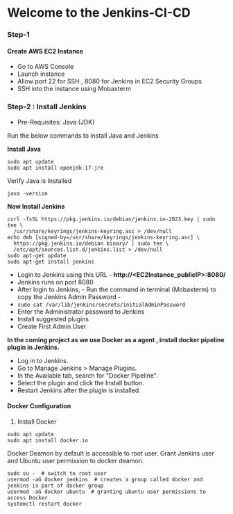 # Welcome to the Jenkins-CI-CD 

### Step-1
#### Create AWS EC2 Instance 
* Go to AWS Console
* Launch instance
* Allow port 22 for SSH , 8080 for Jenkins in EC2 Security Groups
* SSH into the instance using Mobaxterm

### Step-2 : Install Jenkins
* Pre-Requisites: Java (JDK)

Run the below commands to install Java and Jenkins

**Install Java**

```
sudo apt update
sudo apt install openjdk-17-jre
```
Verify Java is Installed
```
java -version
```
**Now Install Jenkins**
```
curl -fsSL https://pkg.jenkins.io/debian/jenkins.io-2023.key | sudo tee \
  /usr/share/keyrings/jenkins-keyring.asc > /dev/null
echo deb [signed-by=/usr/share/keyrings/jenkins-keyring.asc] \
  https://pkg.jenkins.io/debian binary/ | sudo tee \
  /etc/apt/sources.list.d/jenkins.list > /dev/null
sudo apt-get update
sudo apt-get install jenkins
```
* Login to Jenkins using this URL - **http://<EC2Instance_publicIP>:8080/**
* Jenkins runs on port 8080
* After login to Jenkins, - Run the command in terminal (Mobaxterm) to copy the Jenkins Admin Password - 
* ```sudo cat /var/lib/jenkins/secrets/initialAdminPassword```
* Enter the Administrator password to Jenkins
* Install suggested plugins
* Create First Admin User

**In the coming project as we use Docker as a agent , install docker pipeline plugin in Jenkins.**

* Log in to Jenkins.
* Go to Manage Jenkins > Manage Plugins.
* In the Available tab, search for "Docker Pipeline".
* Select the plugin and click the Install button.
* Restart Jenkins after the plugin is installed.

#### Docker Configuration
1. Install Docker
```
sudo apt update
sudo apt install docker.io
```
Docker Deamon by default is accessible to root user. Grant Jenkins user and Ubuntu user permission to docker deamon.

```
sudo su -  # switch to root user
usermod -aG docker jenkins  # creates a group called docker and jenkins is part of docker group
usermod -aG docker ubuntu  # granting ubuntu user permissions to access Docker
systemctl restart docker 
```

